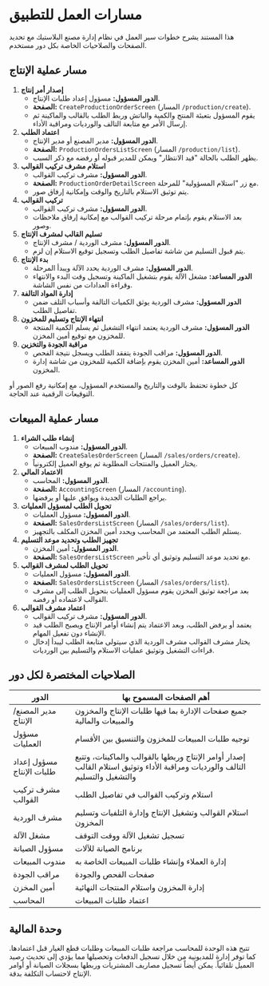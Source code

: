 # مسارات العمل للتطبيق

هذا المستند يشرح خطوات سير العمل في نظام إدارة مصنع البلاستيك مع تحديد الصفحات والصلاحيات الخاصة بكل دور مستخدم.

## مسار عملية الإنتاج

1. **إصدار أمر إنتاج**
   - **الدور المسؤول:** مسؤول إعداد طلبات الإنتاج.
   - **الصفحة:** `CreateProductionOrderScreen` (المسار `/production/create`).
   - يقوم المسؤول بتعبئة المنتج والكمية والباتش وربط الطلب بالقالب والماكينة ثم إرسال الأمر مع متابعة التالف والورديات ومراقبة الأداء.
2. **اعتماد الطلب**
   - **الدور المسؤول:** مدير المصنع أو مدير الإنتاج.
   - **الصفحة:** `ProductionOrdersListScreen` (المسار `/production/list`).
   - يظهر الطلب بالحالة "قيد الانتظار" ويمكن للمدير قبوله أو رفضه مع ذكر السبب.
3. **استلام مشرف تركيب القوالب**
   - **الدور المسؤول:** مشرف تركيب القوالب.
   - **الصفحة:** `ProductionOrderDetailScreen` مع زر "استلام المسؤولية" للمرحلة.
   - يتم توثيق الاستلام بالتاريخ والوقت وإمكانية إرفاق صور.
4. **تركيب القوالب**
   - **الدور المسؤول:** مشرف تركيب القوالب.
   - بعد الاستلام يقوم بإتمام مرحلة تركيب القوالب مع إمكانية إرفاق ملاحظات وصور.
5. **تسليم القالب لمشرف الإنتاج**
   - **الدور المسؤول:** مشرف الوردية / مشرف الإنتاج.
   - يتم قبول التسليم من شاشة تفاصيل الطلب وتسجيل توقيع الاستلام إن لزم.
6. **بدء الإنتاج**
   - **الدور المسؤول:** مشرف الوردية يحدد الآلة ويبدأ المرحلة.
   - **الدور المساعد:** مشغل الآلة يقوم بتشغيل الماكينة وتسجيل وقت البدء والانتهاء وقراءة العدادات من نفس الشاشة.
7. **إدارة المواد التالفة**
   - **الدور المسؤول:** مشرف الوردية يوثق الكميات التالفة وأسباب التلف ضمن تفاصيل الطلب.
8. **انتهاء الإنتاج وتسليم للمخزون**
   - **الدور المسؤول:** مشرف الوردية يعتمد انتهاء التشغيل ثم يسلم الكمية المنتجة للمخزون مع توقيع أمين المخزن.
9. **مراقبة الجودة والتخزين**
   - **الدور المسؤول:** مراقب الجودة يتفقد الطلب ويسجل نتيجة الفحص.
   - **الدور المساعد:** أمين المخزن يقوم بإضافة الكمية للمخزون من شاشة إدارة المخزون.

كل خطوة تحتفظ بالوقت والتاريخ والمستخدم المسؤول، مع إمكانية رفع الصور أو التوقيعات الرقمية عند الحاجة.

## مسار عملية المبيعات

1. **إنشاء طلب الشراء**
   - **الدور المسؤول:** مندوب المبيعات.
   - **الصفحة:** `CreateSalesOrderScreen` (المسار `/sales/orders/create`).
   - يختار العميل والمنتجات المطلوبة ثم يوقع العميل إلكترونياً.
2. **الاعتماد المالي**
   - **الدور المسؤول:** المحاسب.
   - **الصفحة:** `AccountingScreen` (المسار `/accounting`).
   - يراجع الطلبات الجديدة ويوافق عليها أو يرفضها.
3. **تحويل الطلب لمسؤول العمليات**
   - **الدور المسؤول:** مسؤول العمليات.
   - **الصفحة:** `SalesOrdersListScreen` (المسار `/sales/orders/list`).
   - يستلم الطلب المعتمد من المحاسب ويحدد أمين المخزن المكلف بالتجهيز.
4. **تجهيز الطلب وتحديد موعد التسليم**
   - **الدور المسؤول:** أمين المخزن.
   - **الصفحة:** `SalesOrdersListScreen` مع تحديد موعد التسليم وتوثيق أي تأخير.
5. **تحويل الطلب لمشرف القوالب**
   - **الدور المسؤول:** مسؤول العمليات.
   - **الصفحة:** `SalesOrdersListScreen` (المسار `/sales/orders/list`).
   - بعد مراجعة توثيق المخزن يقوم مسؤول العمليات بتحويل الطلب إلى مشرف القوالب لاعتماده أو رفضه.
6. **اعتماد مشرف القوالب**
   - **الدور المسؤول:** مشرف تركيب القوالب.
   - يعتمد أو يرفض الطلب، وبعد الاعتماد يتم إنشاء أوامر الإنتاج ويصبح الطلب قيد الإنشاء دون تفعيل المهام.
   - يختار مشرف القوالب مشرف الوردية الذي سيتولى متابعة الطلب ليبدأ إدخال قراءات التشغيل وتوثيق عمليات الاستلام والتسليم بين الورديات.

## الصلاحيات المختصرة لكل دور

| الدور | أهم الصفحات المسموح بها |
|-------|-------------------------|
| مدير المصنع/الإنتاج | جميع صفحات الإدارة بما فيها طلبات الإنتاج والمخزون والمبيعات والمالية |
| مسؤول العمليات | توجيه طلبات المبيعات للمخزون والتنسيق بين الأقسام |
| مسؤول إعداد طلبات الإنتاج | إصدار أوامر الإنتاج وربطها بالقوالب والماكينات، وتتبع التالف والورديات ومراقبة الأداء وتوثيق استلام القالب والتشغيل والتسليم |
| مشرف تركيب القوالب | استلام وتركيب القوالب في تفاصيل الطلب |
| مشرف الوردية | استلام القوالب وتشغيل الإنتاج وإدارة التلفيات وتسليم المخزون |
| مشغل الآلة | تسجيل تشغيل الآلة ووقت التوقف |
| مسؤول الصيانة | برنامج الصيانة للآلات |
| مندوب المبيعات | إدارة العملاء وإنشاء طلبات المبيعات الخاصة به |
| مراقب الجودة | صفحات الفحص والجودة |
| أمين المخزن | إدارة المخزون واستلام المنتجات النهائية |
| المحاسب | اعتماد طلبات المبيعات |


## وحدة المالية

تتيح هذه الوحدة للمحاسب مراجعة طلبات المبيعات وطلبات قطع الغيار قبل اعتمادها. كما توفر إدارة للمديونية من خلال تسجيل الدفعات وتحصيلها مما يؤدي إلى تحديث رصيد العميل تلقائياً. يمكن أيضاً تسجيل مصاريف المشتريات وربطها بسجلات الصيانة أو أوامر الإنتاج لاحتساب التكلفة بدقة.
